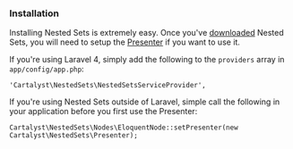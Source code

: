 ### Installation

Installing Nested Sets is extremely easy. Once you've [downloaded](/nested-sets-2/introduction/download) Nested Sets, you will need to setup the [Presenter](/nested-sets-2/usage/advanced) if you want to use it.

If you're using Laravel 4, simply add the following to the `providers` array in `app/config/app.php`:

	'Cartalyst\NestedSets\NestedSetsServiceProvider',

If you're using Nested Sets outside of Laravel, simple call the following in your application before you first use the Presenter:


	Cartalyst\NestedSets\Nodes\EloquentNode::setPresenter(new Cartalyst\NestedSets\Presenter);
